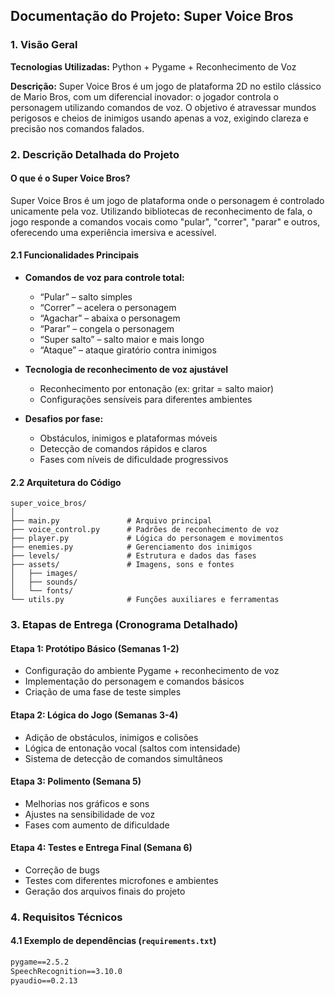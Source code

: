 ## Documentação do Projeto: Super Voice Bros
### 1. Visão Geral

**Tecnologias Utilizadas:** Python + Pygame + Reconhecimento de Voz

**Descrição:**
Super Voice Bros é um jogo de plataforma 2D no estilo clássico de Mario Bros, com um diferencial inovador: o jogador controla o personagem utilizando comandos de voz. O objetivo é atravessar mundos perigosos e cheios de inimigos usando apenas a voz, exigindo clareza e precisão nos comandos falados.
### 2. Descrição Detalhada do Projeto

#### O que é o Super Voice Bros?

Super Voice Bros é um jogo de plataforma onde o personagem é controlado unicamente pela voz. Utilizando bibliotecas de reconhecimento de fala, o jogo responde a comandos vocais como "pular", "correr", "parar" e outros, oferecendo uma experiência imersiva e acessível.
#### 2.1 Funcionalidades Principais

* **Comandos de voz para controle total:**
  * “Pular” – salto simples
  * “Correr” – acelera o personagem
  * “Agachar” – abaixa o personagem
  * “Parar” – congela o personagem
  * “Super salto” – salto maior e mais longo
  * “Ataque” – ataque giratório contra inimigos
    
* **Tecnologia de reconhecimento de voz ajustável**
  * Reconhecimento por entonação (ex: gritar = salto maior)
  * Configurações sensíveis para diferentes ambientes
    
* **Desafios por fase:**
  * Obstáculos, inimigos e plataformas móveis
  * Detecção de comandos rápidos e claros
  * Fases com níveis de dificuldade progressivos
#### 2.2 Arquitetura do Código

```plaintext
super_voice_bros/
│
├── main.py               # Arquivo principal
├── voice_control.py      # Padrões de reconhecimento de voz
├── player.py             # Lógica do personagem e movimentos
├── enemies.py            # Gerenciamento dos inimigos
├── levels/               # Estrutura e dados das fases
├── assets/               # Imagens, sons e fontes
│   ├── images/
│   ├── sounds/
│   └── fonts/
└── utils.py              # Funções auxiliares e ferramentas
```
### 3. Etapas de Entrega (Cronograma Detalhado)

#### Etapa 1: Protótipo Básico (Semanas 1-2)

* Configuração do ambiente Pygame + reconhecimento de voz
* Implementação do personagem e comandos básicos
* Criação de uma fase de teste simples
  
#### Etapa 2: Lógica do Jogo (Semanas 3-4)
* Adição de obstáculos, inimigos e colisões
* Lógica de entonação vocal (saltos com intensidade)
* Sistema de detecção de comandos simultâneos
  
#### Etapa 3: Polimento (Semana 5)
* Melhorias nos gráficos e sons
* Ajustes na sensibilidade de voz
* Fases com aumento de dificuldade
  
#### Etapa 4: Testes e Entrega Final (Semana 6)
* Correção de bugs
* Testes com diferentes microfones e ambientes
* Geração dos arquivos finais do projeto
### 4. Requisitos Técnicos
#### 4.1 Exemplo de dependências (`requirements.txt`)

```txt
pygame==2.5.2
SpeechRecognition==3.10.0
pyaudio==0.2.13
```
